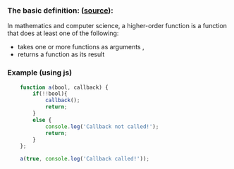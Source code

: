 ### The basic definition: ([source](https://en.wikipedia.org/wiki/Higher-order_function)):
In mathematics and computer science, a higher-order function is a function that does at least one of the following:
- takes one or more functions as arguments ,
- returns a function as its result

### Example (using js)
```js
	function a(bool, callback) {
		if(!!bool){
			callback();
			return;
		} 
		else {
			console.log('Callback not called!');
			return;
		}
	};

	a(true, console.log('Callback called!'));
```
